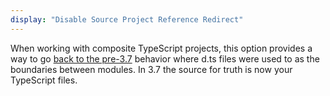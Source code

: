 ```yaml
---
display: "Disable Source Project Reference Redirect"
---
```


When working with composite TypeScript projects, this option provides a way to go [back to the pre-3.7](/docs/handbook/release-notes/typescript-3-7.html#build-free-editing-with-project-references) behavior where d.ts files were used to as the boundaries between modules. 
In 3.7 the source for truth is now your TypeScript files.

